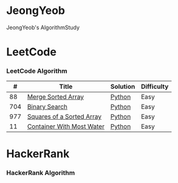 # JeongYeob
JeongYeob's AlgorithmStudy


LeetCode
========

### LeetCode Algorithm


| # | Title | Solution | Difficulty |
|---| ----- | -------- | ---------- |
|88|[Merge Sorted Array](https://leetcode.com/problems/merge-sorted-array/) | [Python](./leetcode/11.py)|Easy|
|704|[Binary Search](https://leetcode.com/problems/binary-search/) | [Python](./leetcode/11.py)|Easy|
|977|[Squares of a Sorted Array](https://leetcode.com/problems/squares-of-a-sorted-array/) | [Python](./leetcode/11.py)|Easy|
|11|[Container With Most Water](https://leetcode.com/problems/container-with-most-water/) | [Python](./leetcode/11.py)|Easy|

HackerRank
========

### HackerRank Algorithm
